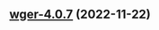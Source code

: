 

## [wger-4.0.7](https://github.com/truecharts/charts/compare/wger-4.0.6...wger-4.0.7) (2022-11-22)

